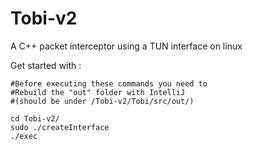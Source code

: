 # Tobi-v2

A C++ packet interceptor using a TUN interface on linux

Get started with :

```
#Before executing these commands you need to 
#Rebuild the "out" folder with IntelliJ 
#(should be under /Tobi-v2/Tobi/src/out/)

cd Tobi-v2/
sudo ./createInterface
./exec
```
